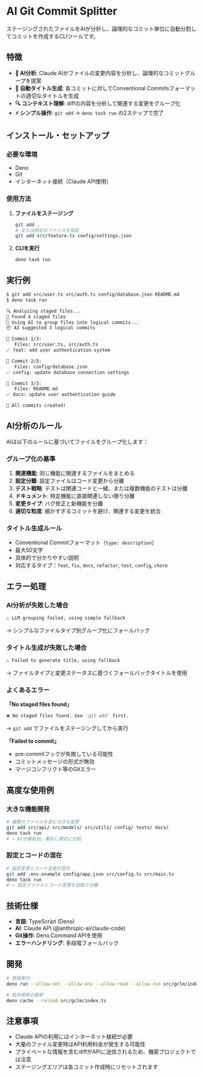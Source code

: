# AI Git Commit Splitter

ステージングされたファイルをAIが分析し、論理的なコミット単位に自動分割してコミットを作成するCLIツールです。

## 特徴

- **🧠 AI分析**: Claude AIがファイルの変更内容を分析し、論理的なコミットグループを提案
- **📝 自動タイトル生成**: 各コミットに対してConventional Commitsフォーマットの適切なタイトルを生成
- **🔍 コンテキスト理解**: diffの内容を分析して関連する変更をグループ化
- **⚡ シンプル操作**: `git add` → `deno task run` の2ステップで完了

## インストール・セットアップ

### 必要な環境
- Deno
- Git
- インターネット接続（Claude API使用）

### 使用方法

1. **ファイルをステージング**
   ```bash
   git add .
   # または特定のファイルを指定
   git add src/feature.ts config/settings.json
   ```

2. **CLIを実行**
   ```bash
   deno task run
   ```

## 実行例

```bash
$ git add src/user.ts src/auth.ts config/database.json README.md
$ deno task run

🔍 Analyzing staged files...
📁 Found 4 staged files
🧠 Using AI to group files into logical commits...
📦 AI suggested 3 logical commits

📝 Commit 1/3:
   Files: src/user.ts, src/auth.ts
✅ feat: add user authentication system

📝 Commit 2/3:
   Files: config/database.json
✅ config: update database connection settings

📝 Commit 3/3:
   Files: README.md
✅ docs: update user authentication guide

🎉 All commits created!
```

## AI分析のルール

AIは以下のルールに基づいてファイルをグループ化します：

### グループ化の基準
1. **関連機能**: 同じ機能に関連するファイルをまとめる
2. **設定分離**: 設定ファイルはコード変更から分離
3. **テスト戦略**: テストは関連コードと一緒、または複数機能のテストは分離
4. **ドキュメント**: 特定機能に直接関連しない限り分離
5. **変更タイプ**: バグ修正と新機能を分離
6. **適切な粒度**: 細かすぎるコミットを避け、関連する変更を統合

### タイトル生成ルール
- Conventional Commitフォーマット（`type: description`）
- 最大50文字
- 具体的で分かりやすい説明
- 対応するタイプ：`feat`, `fix`, `docs`, `refactor`, `test`, `config`, `chore`

## エラー処理

### AI分析が失敗した場合
```bash
⚠️ LLM grouping failed, using simple fallback
```
→ シンプルなファイルタイプ別グループ化にフォールバック

### タイトル生成が失敗した場合
```bash
⚠️ Failed to generate title, using fallback
```
→ ファイルタイプと変更ステータスに基づくフォールバックタイトルを使用

### よくあるエラー

**「No staged files found」**
```bash
❌ No staged files found. Use 'git add' first.
```
→ `git add` でファイルをステージングしてから実行

**「Failed to commit」**
- pre-commitフックが失敗している可能性
- コミットメッセージの形式が無効
- マージコンフリクト等のGitエラー

## 高度な使用例

### 大きな機能開発
```bash
# 複数のファイルを含む大きな変更
git add src/api/ src/models/ src/utils/ config/ tests/ docs/
deno task run
# → AIが機能別、層別に適切に分割
```

### 設定とコードの混在
```bash
# 設定変更とコード変更が混在
git add .env.example config/app.json src/config.ts src/main.ts
deno task run
# → 設定ファイルとコード変更を自動で分離
```

## 技術仕様

- **言語**: TypeScript (Deno)
- **AI**: Claude API (@anthropic-ai/claude-code)
- **Git操作**: Deno.Command APIを使用
- **エラーハンドリング**: 多段階フォールバック

## 開発

```bash
# 直接実行
deno run --allow-net --allow-env --allow-read --allow-run src/gclm/index.ts

# 依存関係の更新
deno cache --reload src/gclm/index.ts
```

## 注意事項

- Claude APIの利用にはインターネット接続が必要
- 大量のファイル変更時はAPI利用料金が発生する可能性
- プライベートな情報を含むdiffがAPIに送信されるため、機密プロジェクトでは注意
- ステージングエリアは各コミット作成時にリセットされます